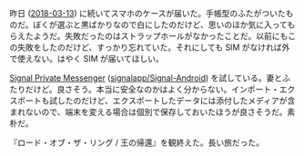 昨日 ([2018-03-13][]) に続いてスマホのケースが届いた。手帳型のふたがついたものだ。ぼくが選ぶと黒ばかりなので白にしたのだけど、思いのほか気に入ってもらえたようだ。失敗だったのはストラップホールがなかったことだ。以前にもこの失敗をしたのだけど、すっかり忘れていた。それにしても SIM がなければ外で使えない。はやく SIM が届いてほしい。

[Signal Private Messenger](https://signal.org/) ([signalapp/Signal-Android][]) を試している。妻とふたりだけど。良さそう。本当に安全なのかはよく分からない。インポート・エクスポートも試したのだけど、エクスポートしたデータには添付したメディアが含まれないので、端末を変える場合は個別で保存しておいたほうが良さそうだ。素朴だ。

『ロード・オブ・ザ・リング / 王の帰還』を観終えた。長い旅だった。

[2018-03-13]: https://blog.bouzuya.net/2018/03/13/
[signalapp/Signal-Android]: https://github.com/signalapp/Signal-Android
